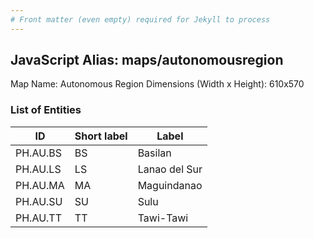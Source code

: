 ```yaml
---
# Front matter (even empty) required for Jekyll to process
---
```


## JavaScript Alias: maps/autonomousregion

Map Name: Autonomous Region
Dimensions (Width x Height): 610x570

### List of Entities

| ID       | Short label | Label         |
| -------- | ----------- | ------------- |
| PH.AU.BS | BS          | Basilan       |
| PH.AU.LS | LS          | Lanao del Sur |
| PH.AU.MA | MA          | Maguindanao   |
| PH.AU.SU | SU          | Sulu          |
| PH.AU.TT | TT          | Tawi-Tawi     |
